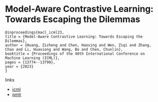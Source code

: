 # Model-Aware Contrastive Learning: Towards Escaping the Dilemmas

```
@inproceedings{macl_icml23,
title = {Model-Aware Contrastive Learning: Towards Escaping the Dilemmas},
author = {Huang, Zizheng and Chen, Haoxing and Wen, Ziqi and Zhang, Chao and Li, Huaxiong and Wang, Bo and Chen, Chunlin},
booktitle = {Proceedings of the 40th International Conference on Machine Learning (ICML)},
pages = {13774--13790},
year = {2023}
}
```

links
- [icml](https://icml.cc/Conferences/2023/Schedule?showEvent=24946)
- [pmlr](https://proceedings.mlr.press/v202/huang23c.html)
